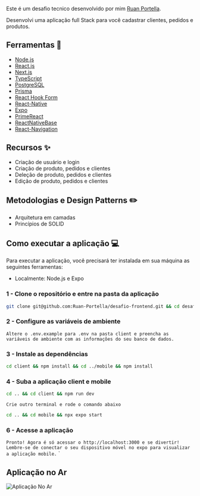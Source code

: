 Este é um desafio tecnico desenvolvido por mim [Ruan Portella](https://github.com/Ruan-Portella).

Desenvolvi uma aplicação full Stack para você cadastrar clientes, pedidos e produtos.

## Ferramentas :wrench:

- [Node.js](https://nodejs.org/en/)
- [React.js](https://pt-br.reactjs.org/)
- [Next.js](https://nextjs.org/)
- [TypeScript](https://www.typescriptlang.org/)
- [PostgreSQL](https://www.postgresql.org/)
- [Prisma](https://www.prisma.io/)
- [React Hook Form](https://react-hook-form.com/)
- [React-Native](https://reactnative.dev/)
- [Expo](https://expo.io/)
- [PrimeReact](https://www.primefaces.org/primereact/)
- [ReactNativeBase](https://docs.nativebase.io/)
- [React-Navigation](https://reactnavigation.org/)

## Recursos :sparkles:

- Criação de usuário e login
- Criação de produto, pedidos e clientes
- Deleção de produto, pedidos e clientes
- Edição de produto, pedidos e clientes

## Metodologias e Design Patterns :pencil2:

- Arquitetura em camadas
- Princípios de SOLID

## Como executar a aplicação :computer:

Para executar a aplicação, você precisará ter instalada em sua máquina as seguintes ferramentas:

- Localmente: Node.js e Expo

### 1 - Clone o repositório e entre na pasta da aplicação

```sh
git clone git@github.com:Ruan-Portella/desafio-frontend.git && cd desafio-frontend
```

### 2 - Configure as variáveis de ambiente

`
 Altere o .env.example para .env na pasta client e preencha as variáveis de ambiente com as informações do seu banco de dados.
`

### 3 - Instale as dependências

```sh
cd client && npm install && cd ../mobile && npm install
```

### 4 - Suba a aplicação client e mobile

```sh
cd .. && cd client && npm run dev
```

`Crie outro terminal e rode o comando abaixo`

```sh
cd .. && cd mobile && npx expo start
```

### 6 - Acesse a aplicação

`
Pronto! Agora é só acessar o http://localhost:3000 e se divertir! Lembre-se de conectar o seu dispositivo móvel no expo para visualizar a aplicação mobile.
`
`

</details>

## Aplicação no Ar

<img src='https://i.imgur.com/YSDy8lZ.png' alt='Aplicação No Ar' /> 
